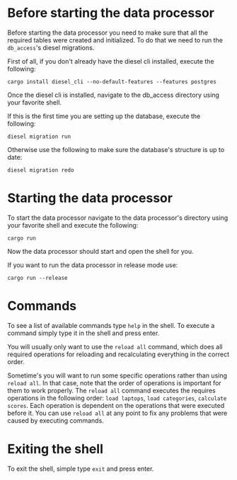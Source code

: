 # Before starting the data processor

Before starting the data processor you need to make sure that all the required tables
were created and initialized. To do that we need to run the `db_access`'s diesel migrations.

First of all, if you don't already have the diesel cli installed, execute the following:

`cargo install diesel_cli --no-default-features --features postgres`

Once the diesel cli is installed, navigate to the db_access directory using your favorite shell.

If this is the first time you are setting up the database, execute the following:

`diesel migration run`

Otherwise use the following to make sure the database's structure is up to date:

`diesel migration redo`


# Starting the data processor

To start the data processor navigate to the data processor's directory using your favorite shell
and execute the following:

`cargo run`

Now the data processor should start and open the shell for you.


If you want to run the data processor in release mode use:

`cargo run --release`

# Commands

To see a list of available commands type `help` in the shell.
To execute a command simply type it in the shell and press enter.

You will usually only want to use the `reload all` command, which does all required operations
for reloading and recalculating everything in the correct order. 

Sometime's you will want to run some specific operations rather than using `reload all`. In that case, note that the order of operations is important for them to work properly. The `reload all` command executes the requires operations in the following order: `load laptops`, `load categories`, `calculate scores`. Each operation is dependent on the operations that were executed before it. You can use `reload all` at any point to fix any problems that were caused by executing commands.

# Exiting the shell

To exit the shell, simple type `exit` and press enter.